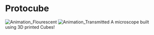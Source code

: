 # Protocube
![Animation_Flourescent](Resources/Renders/Render_Flourescent_Upper.png)
![Animation_Transmitted](Resources/Renders/Render_Transmitted_Upper.png)
A microscope built using 3D printed Cubes!
